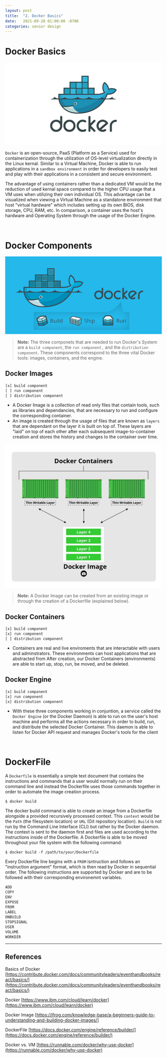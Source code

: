 ```yaml
---
layout: post
title:  "2. Docker Basics"
date:   2021-09-28 01:00:00 -0700
categories: senior design
---
```

<html><head><link rel="stylesheet" type="text/css" href="./style2.css"></head></html>

# Docker Basics

![docker logo](/images/docker-logo.jpg)

`Docker` is an open-source, PaaS (Platform as a Service) used for containerization through the utilization of OS-level virtualization directly in the Linux kernal. Similar to a Virtual Machine, Docker is able to run applications in a `sandbox environment` in order for developers to easily test and play with their applications in a consistent and secure environment. 

The advantage of using containers rather than a dedicated VM would be the reduction of used kernal space compared to the higher CPU usage that a VM uses when utilizing their own individual OS. This advantage can be visualized when viewing a Virtual Machine as a standalone environment that host "virtual hardware" which includes setting up its own BIOS, disk storage, CPU, RAM, etc. In comparison, a container uses the host's hardware and Operating System through the usage of the Docker Engine.

<br />

# Docker Components

![docker 3 components](/images/docker-3-components.png)

> **Note:** The three componets that are needed to run Docker's System are a `build component`, the `run component,` and the `distribution component`. These components correspond to the three vital Docker tools: images, containers, and the engine. 

## Docker Images
    [x] build component
    [ ] run component
    [ ] distribution component

- A Docker Image is a collection of read only files that contain tools, such as libraries and dependancies, that are necessary to run and configure the corresponding container. 
- An image is created through the usage of files that are known as `layers` that are dependant on the layer it is built on top of. These layers are "laid" on top of each other after each subsequent image-to-container creation and stores the history and changes to the container over time. 

![docker image layers](/images/docker-image-layers.jpg)

> **Note:** A Docker Image can be created from an existing image or through the creation of a Dockerfile (explained below).

## Docker Containers
    [x] build component
    [x] run component
    [ ] distribution component 

- Containers are real and live enviroments that are interactable with users and adminstrators. These environments can host applications that are abstracted from After creation, our Docker Containers (environments) are able to start up, stop, run, be moved, and be deleted.

## Docker Engine
    [x] build component
    [x] run component
    [x] distribution component 

- With these three components working in conjuntion, a service called the `Docker Engine` (or the Docker Daemon) is able to run on the user's host machine and performs all the actions necessary in order to build, run, and distribute the selected Docker Container. This daemon is able to listen for Docker API request and manages Docker's tools for the client

<br />

# DockerFile

A `Dockerfile` is essentially a simple text document that contains the instructions and commands that a user would normally run on their command line and instead the Dockerfile uses those commands together in order to automate the image creation process. 

```
$ docker build
```

The docker build command is able to create an image from a Dockerfile alongside a provided recursively processed context. This `context` would be the  `Path` (the filesystem location) or `URL` (Git repository location). `Build` is not run by the Command Line Interface (CLI) but rather by the Docker daemon. The context is sent to the daemon first and files are used according to the instructions inside of the Dockerfile.  A Dockerfile is able to be moved throughout your file system with the following command: 

```
$ docker build -f /path/to/your/Dockerfile
```
Every Dockerfile line begins with a `FROM` isntruction and follows an "instruction argument" format, which is then read by Docker in sequential order.
The following instructions are supported by Docker and are to be followed with their corresponding environemnt variables.
```
ADD
COPY
ENV
EXPOSE
FROM
LABEL
ONBUILD
STOPSIGNAL
USER
VOLUME
WORKDIR
```

---
## References

Basics of Docker [https://contribute.docker.com/docs/communityleaders/eventhandbooks/react/basics/](https://contribute.docker.com/docs/communityleaders/eventhandbooks/react/basics/)
<!-- ^ this is the useful one -->
Docker [https://www.ibm.com/cloud/learn/docker](https://www.ibm.com/cloud/learn/docker) 
<!-- ^ this one didnt have that much useful info actually -->
Docker Image [https://jfrog.com/knowledge-base/a-beginners-guide-to-understanding-and-building-docker-images/]

DockerFile [https://docs.docker.com/engine/reference/builder/](https://docs.docker.com/engine/reference/builder/)

Docker vs. VM [https://runnable.com/docker/why-use-docker](https://runnable.com/docker/why-use-docker)